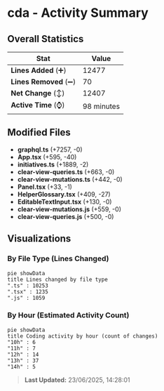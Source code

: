 # cda - Activity Summary 

## Overall Statistics

| Stat                   | Value                                                             |
| ---------------------- | ----------------------------------------------------------------- |
| **Lines Added** (➕)   | 12477                                          |
| **Lines Removed** (➖) | 70                                        |
| **Net Change** (↕)    | 12407                |
| **Active Time** (⌚)   | 98 minutes |


## Modified Files
- **graphql.ts** (+7257, -0)
- **App.tsx** (+595, -40)
- **initiatives.ts** (+1889, -2)
- **clear-view-queries.ts** (+663, -0)
- **clear-view-mutations.ts** (+442, -0)
- **Panel.tsx** (+33, -1)
- **HelperGlossary.tsx** (+409, -27)
- **EditableTextInput.tsx** (+130, -0)
- **clear-view-mutations.js** (+559, -0)
- **clear-view-queries.js** (+500, -0)

## Visualizations

### By File Type (Lines Changed)

```mermaid
pie showData
title Lines changed by file type
".ts" : 10253
".tsx" : 1235
".js" : 1059
```

### By Hour (Estimated Activity Count)

```mermaid
pie showData
title Coding activity by hour (count of changes)
"10h" : 6
"11h" : 7
"12h" : 14
"13h" : 37
"14h" : 5
```


> **Last Updated:** 23/06/2025, 14:28:01